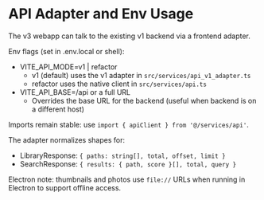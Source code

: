 # API Adapter and Env Usage

The v3 webapp can talk to the existing v1 backend via a frontend adapter.

Env flags (set in .env.local or shell):

- VITE_API_MODE=v1 | refactor
  - v1 (default) uses the v1 adapter in `src/services/api_v1_adapter.ts`
  - refactor uses the native client in `src/services/api.ts`
- VITE_API_BASE=/api or a full URL
  - Overrides the base URL for the backend (useful when backend is on a different host)

Imports remain stable: use `import { apiClient } from '@/services/api'`.

The adapter normalizes shapes for:

- LibraryResponse: `{ paths: string[], total, offset, limit }`
- SearchResponse: `{ results: { path, score }[], total, query }`

Electron note: thumbnails and photos use `file://` URLs when running in Electron to support offline access.
